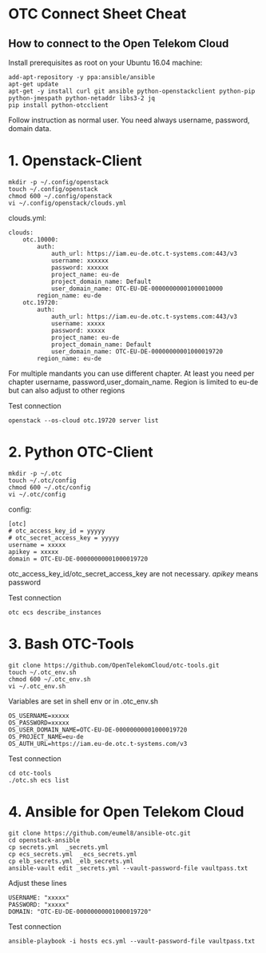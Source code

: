 # OTC Connect Sheet Cheat

How to connect to the Open Telekom Cloud
----------------------------------------

Install prerequisites as root on your Ubuntu 16.04 machine:


```
add-apt-repository -y ppa:ansible/ansible
apt-get update
apt-get -y install curl git ansible python-openstackclient python-pip python-jmespath python-netaddr libs3-2 jq
pip install python-otcclient
```

Follow instruction as normal user. You need always username, password, domain data.


# 1. Openstack-Client

```
mkdir -p ~/.config/openstack
touch ~/.config/openstack
chmod 600 ~/.config/openstack
vi ~/.config/openstack/clouds.yml
```

clouds.yml:
```
clouds:
    otc.10000:
        auth:
            auth_url: https://iam.eu-de.otc.t-systems.com:443/v3
            username: xxxxxx
            password: xxxxxx
            project_name: eu-de
            project_domain_name: Default
            user_domain_name: OTC-EU-DE-00000000001000010000
        region_name: eu-de
    otc.19720:
        auth:
            auth_url: https://iam.eu-de.otc.t-systems.com:443/v3
            username: xxxxx
            password: xxxxx
            project_name: eu-de
            project_domain_name: Default
            user_domain_name: OTC-EU-DE-00000000001000019720
        region_name: eu-de

```

For multiple mandants you can use different chapter. At least you need per chapter username, password,user_domain_name.
Region is limited to eu-de but can also adjust to other regions

Test connection

```
openstack --os-cloud otc.19720 server list
```

# 2. Python OTC-Client

```
mkdir -p ~/.otc
touch ~/.otc/config
chmod 600 ~/.otc/config
vi ~/.otc/config
```

config:

```
[otc]
# otc_access_key_id = yyyyy
# otc_secret_access_key = yyyyy
username = xxxxx
apikey = xxxxx
domain = OTC-EU-DE-00000000001000019720
```

otc_access_key_id/otc_secret_access_key are not necessary. *apikey* means password

Test connection

```
otc ecs describe_instances
```

# 3. Bash OTC-Tools

```
git clone https://github.com/OpenTelekomCloud/otc-tools.git
touch ~/.otc_env.sh
chmod 600 ~/.otc_env.sh
vi ~/.otc_env.sh
```

Variables are set in shell env or in .otc_env.sh

```
OS_USERNAME=xxxxx
OS_PASSWORD=xxxxx
OS_USER_DOMAIN_NAME=OTC-EU-DE-00000000001000019720
OS_PROJECT_NAME=eu-de
OS_AUTH_URL=https://iam.eu-de.otc.t-systems.com/v3
```

Test connection

```
cd otc-tools
./otc.sh ecs list
```

# 4. Ansible for Open Telekom Cloud

```
git clone https://github.com/eumel8/ansible-otc.git
cd openstack-ansible
cp secrets.yml  _secrets.yml 
cp ecs_secrets.yml  _ecs_secrets.yml 
cp elb_secrets.yml _elb_secrets.yml
ansible-vault edit _secrets.yml --vault-password-file vaultpass.txt
```

Adjust these lines

```
USERNAME: "xxxxx"
PASSWORD: "xxxxx"
DOMAIN: "OTC-EU-DE-00000000001000019720"
```

Test connection

```
ansible-playbook -i hosts ecs.yml --vault-password-file vaultpass.txt
```

